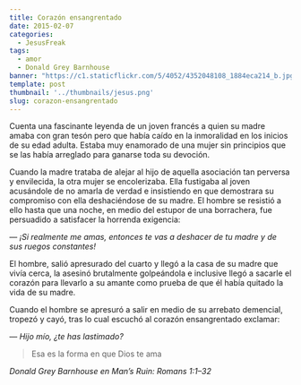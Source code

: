 ```yaml
---
title: Corazón ensangrentado
date: 2015-02-07
categories: 
  - JesusFreak
tags: 
  - amor
  - Donald Grey Barnhouse
banner: "https://c1.staticflickr.com/5/4052/4352048108_1884eca214_b.jpg"
template: post
thumbnail: '../thumbnails/jesus.png'
slug: corazon-ensangrentado
---
```


Cuenta una fascinante leyenda de un joven francés a quien su madre amaba con gran tesón pero que había caído en la inmoralidad en los inicios de su edad adulta. Estaba muy enamorado de una mujer sin principios que se las había arreglado para ganarse toda su devoción.

Cuando la madre trataba de alejar al hijo de aquella asociación tan perversa y envilecida, la otra mujer se encolerizaba. Ella fustigaba al joven acusándole de no amarla de verdad e insistiendo en que demostrara su compromiso con ella deshaciéndose de su madre. El hombre se resistió a ello hasta que una noche, en medio del estupor de una borrachera, fue persuadido a satisfacer la horrenda exigencia:

— _¡Si realmente me amas, entonces te vas a deshacer de tu madre y de sus ruegos constantes!_

El hombre, salió apresurado del cuarto y llegó a la casa de su madre que vivía cerca, la asesinó brutalmente golpeándola e inclusive llegó a sacarle el corazón para llevarlo a su amante como prueba de que él había quitado la vida de su madre.

Cuando el hombre se apresuró a salir en medio de su arrebato demencial, tropezó y cayó, tras lo cual escuchó al corazón ensangrentado exclamar:

— _Hijo mío, ¿te has lastimado?_

> Esa es la forma en que Dios te ama

_Donald Grey Barnhouse en Man’s Ruin: Romans 1:1–32_
